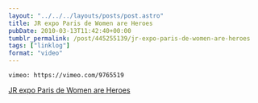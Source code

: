 ```yaml
---
layout: "../../../layouts/posts/post.astro"
title: JR expo Paris de Women are Heroes
pubDate: 2010-03-13T11:42:40+00:00
tumblr_permalink: /post/445255139/jr-expo-paris-de-women-are-heroes
tags: ["linklog"]
format: "video"
---
```


`vimeo: https://vimeo.com/9765519`

[JR expo Paris de Women are Heroes][1]

[1]: https://vimeo.com/9765519
